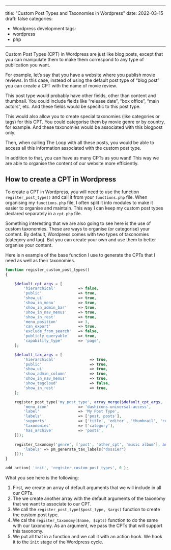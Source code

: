 
---
title: "Custom Post Types and Taxonomies in Wordpress"
date: 2022-03-15
draft: false
categories: 
- Wordpress development
tags:
- wordpress
- php
---

Custom Post Types (CPT) in Wordpress are just like blog posts, except that you can manipulate them to make them correspond to any type of publication you want. 

For example, let’s say that you have a website where you publish movie reviews. In this case, instead of using the default post type of “blog post” you can create a CPT with the name of movie review. 

This post type would probably have other fields, other than content and thumbnail. You could include fields like “release date”, “box office”, “main actors”, etc. And these fields would be specific to this post type.

This would also allow you to create special taxonomies (like categories or tags) for this CPT. You could categorise them by movie genre or by country, for example. And these taxonomies would be associated with this blogpost only. 

Then, when calling The Loop with all these posts, you would be able to access all this information associated with the custom post type. 

In addition to that, you can have as many CPTs as you want! This way we are able to organise the content of our website more efficiently. 

## How to create a CPT in Wordpress

To create a CPT in Wordpress, you will need to use the function `register_post_type()` and call it from your `functions.php` file. When organising my `functions.php` file, I often split it into modules to make it easier to organise and maintain. This way I can keep my custom post types declared separately in a `cpt.php` file.

Something interesting that we are also going to see here is the use of custom taxonomies. These are ways to organise (or categorise) your content. By default, Wordpress comes with two types of taxonomies (category and tag). But you can create your own and use them to better organise your content.

Here is n example of the base function I use to generate the CPTs that I need as well as their taxonomies.

```php
function register_custom_post_types()
{

    $default_cpt_args = [
        'hierarchical'          => false,  
        'public'                => true,   
        'show_ui'               => true,   
        'show_in_menu'          => true,   
        'show_in_admin_bar'     => true,   
        'show_in_nav_menus'     => true,   
        'show_in_rest'          => true,   
		'menu_position'         => 3,      
        'can_export'            => true,   
        'exclude_from_search'   => false,  
        'publicly_queryable'    => true,   
        'capability_type'       => 'page',
    ];

    $default_tax_args = [
        'hierarchical'               => true,  
        'public'                     => true,  
        'show_ui'                    => true,  
        'show_admin_column'          => true,  
        'show_in_nav_menus'          => true,  
        'show_tagcloud'              => false, 
        'show_in_rest'               => true,  
    ];

    register_post_type('my_post_type', array_merge($default_cpt_args, [
        'menu_icon'             => 'dashicons-universal-access',   
        'label'                 => 'My Post Type',                 
        'labels'                => ['post, posts'],                
        'supports'              => ['title', 'editor', 'thumbnail', 'comments'],
        'taxonomies'            => ['category'],                   
        'has_archive'           => 'posts',                        
    ]));

    register_taxonomy('genre', ['post', 'other_cpt', 'music album'], array_merge($default_tax_args, [
        'labels' => pm_generate_tax_labels("dossier")
    ]));
}

add_action( 'init', 'register_custom_post_types', 0 );

````


What you see here is the following: 

1. First, we create an array of default arguments that we will include in all our CPTs. 
2. The we create another array with the default arguments of the taxonomy that we want to associate to our CPT. 
3. We call the `register_post_type($post_type, $args)` function to create the custom post type.
4. We cal the `register_taxonomy($name, $cpts)` function to do the same with our taxonomy. As an argument, we pass the CPTs that will support this taxonomy.
5. We put all that in a function and we call it with an action hook. We hook it to the `init` stage of the Wordpress cycle.
